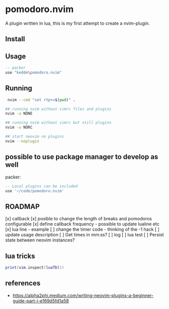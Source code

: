 # pomodoro.nvim

A plugin written in lua, this is my first attempt to create a nvim-plugin.


## Install



## Usage


``` lua
-- packer
use "kedde\pomodoro.nvim"

```

## Running 

``` bash
 nvim --cmd "set rtp+=$(pwd)" .

## running nvim without vimrc files and plugins
nvim -u NONE 

## running nvim without vimrc but still plugins
nvim -u NORC 

## start neovim no plugins
nvim --noplugin
```

## possible to use package manager to develop as well

packer:

``` lua
-- Local plugins can be included
use '~/code/pomodoro.nvim'
```

## ROADMAP

[x] callback
[x] posible to change the length of breaks and pomodoros configurable 
[x] define callback frequency - possible to update lualine etc
[x] lua line - example
[ ] change the timer code - thinking of the -1 hack
[ ] update usage description
[ ] Get times in mm:ss?
[ ] log
[ ] lua test
[ ] Persist state between neovim instances?

## lua tricks

``` lua
print(vim.inspect(luaTbl))
```

## references

* https://alpha2phi.medium.com/writing-neovim-plugins-a-beginner-guide-part-i-e169d5fd1a58
